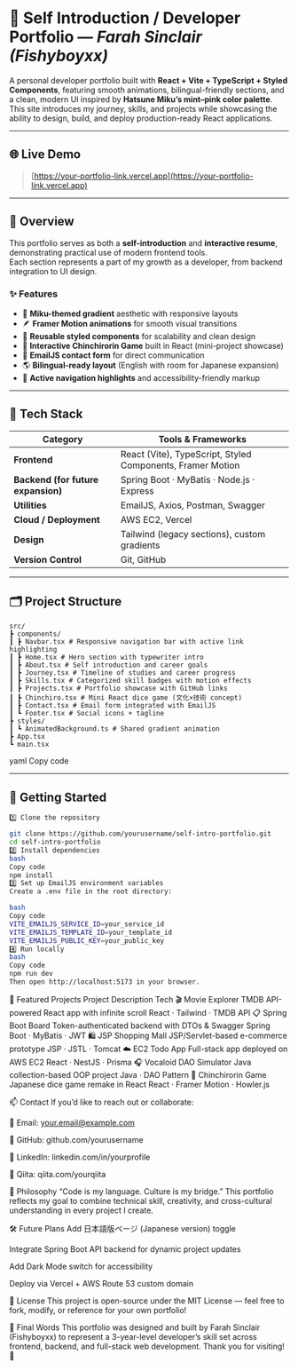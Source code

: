 # 🌸 Self Introduction / Developer Portfolio — *Farah Sinclair (Fishyboyxx)*

A personal developer portfolio built with **React + Vite + TypeScript + Styled Components**, featuring smooth animations, bilingual-friendly sections, and a clean, modern UI inspired by **Hatsune Miku’s mint–pink color palette**.  
This site introduces my journey, skills, and projects while showcasing the ability to design, build, and deploy production-ready React applications.

---

## 🌐 Live Demo
> [https://your-portfolio-link.vercel.app](https://your-portfolio-link.vercel.app)

---

## 🧭 Overview

This portfolio serves as both a **self-introduction** and **interactive resume**, demonstrating practical use of modern frontend tools.  
Each section represents a part of my growth as a developer, from backend integration to UI design.

### ✨ Features
- 🎨 **Miku-themed gradient** aesthetic with responsive layouts  
- 🪶 **Framer Motion animations** for smooth visual transitions  
- 🧠 **Reusable styled components** for scalability and clean design  
- 🧩 **Interactive Chinchirorin Game** built in React (mini-project showcase)  
- 💬 **EmailJS contact form** for direct communication  
- 🌎 **Bilingual-ready layout** (English with room for Japanese expansion)  
- 🔗 **Active navigation highlights** and accessibility-friendly markup

---

## 🧱 Tech Stack

| Category | Tools & Frameworks |
|-----------|--------------------|
| **Frontend** | React (Vite), TypeScript, Styled Components, Framer Motion |
| **Backend (for future expansion)** | Spring Boot · MyBatis · Node.js · Express |
| **Utilities** | EmailJS, Axios, Postman, Swagger |
| **Cloud / Deployment** | AWS EC2, Vercel |
| **Design** | Tailwind (legacy sections), custom gradients |
| **Version Control** | Git, GitHub |

---

## 🗂️ Project Structure

```
src/
┣ components/
┃ ┣ Navbar.tsx # Responsive navigation bar with active link highlighting
┃ ┣ Home.tsx # Hero section with typewriter intro
┃ ┣ About.tsx # Self introduction and career goals
┃ ┣ Journey.tsx # Timeline of studies and career progress
┃ ┣ Skills.tsx # Categorized skill badges with motion effects
┃ ┣ Projects.tsx # Portfolio showcase with GitHub links
┃ ┣ Chinchiro.tsx # Mini React dice game (文化×技術 concept)
┃ ┣ Contact.tsx # Email form integrated with EmailJS
┃ ┗ Footer.tsx # Social icons + tagline
┣ styles/
┃ ┗ AnimatedBackground.ts # Shared gradient animation
┣ App.tsx
┗ main.tsx
```


yaml
Copy code

---

## 🚀 Getting Started


```bash
1️⃣ Clone the repository

git clone https://github.com/yourusername/self-intro-portfolio.git
cd self-intro-portfolio
2️⃣ Install dependencies
bash
Copy code
npm install
3️⃣ Set up EmailJS environment variables
Create a .env file in the root directory:

bash
Copy code
VITE_EMAILJS_SERVICE_ID=your_service_id
VITE_EMAILJS_TEMPLATE_ID=your_template_id
VITE_EMAILJS_PUBLIC_KEY=your_public_key
4️⃣ Run locally
bash
Copy code
npm run dev
Then open http://localhost:5173 in your browser.
```


💼 Featured Projects
Project	Description	Tech
🎬 Movie Explorer	TMDB API-powered React app with infinite scroll	React · Tailwind · TMDB API
📋 Spring Boot Board	Token-authenticated backend with DTOs & Swagger	Spring Boot · MyBatis · JWT
🛍 JSP Shopping Mall	JSP/Servlet-based e-commerce prototype	JSP · JSTL · Tomcat
☁️ EC2 Todo App	Full-stack app deployed on AWS EC2	React · NestJS · Prisma
🎧 Vocaloid DAO Simulator	Java collection-based OOP project	Java · DAO Pattern
🎲 Chinchirorin Game	Japanese dice game remake in React	React · Framer Motion · Howler.js

📫 Contact
If you’d like to reach out or collaborate:

💌 Email: your.email@example.com

🐙 GitHub: github.com/yourusername

💼 LinkedIn: linkedin.com/in/yourprofile

🧠 Qiita: qiita.com/yourqiita

🧩 Philosophy
“Code is my language. Culture is my bridge.”
This portfolio reflects my goal to combine technical skill, creativity, and cross-cultural understanding in every project I create.

🛠️ Future Plans
 Add 日本語版ページ (Japanese version) toggle

 Integrate Spring Boot API backend for dynamic project updates

 Add Dark Mode switch for accessibility

 Deploy via Vercel + AWS Route 53 custom domain

🧾 License
This project is open-source under the MIT License — feel free to fork, modify, or reference for your own portfolio!

💬 Final Words
This portfolio was designed and built by Farah Sinclair (Fishyboyxx)
to represent a 3-year-level developer’s skill set across frontend, backend, and full-stack web development.
Thank you for visiting! 🌸